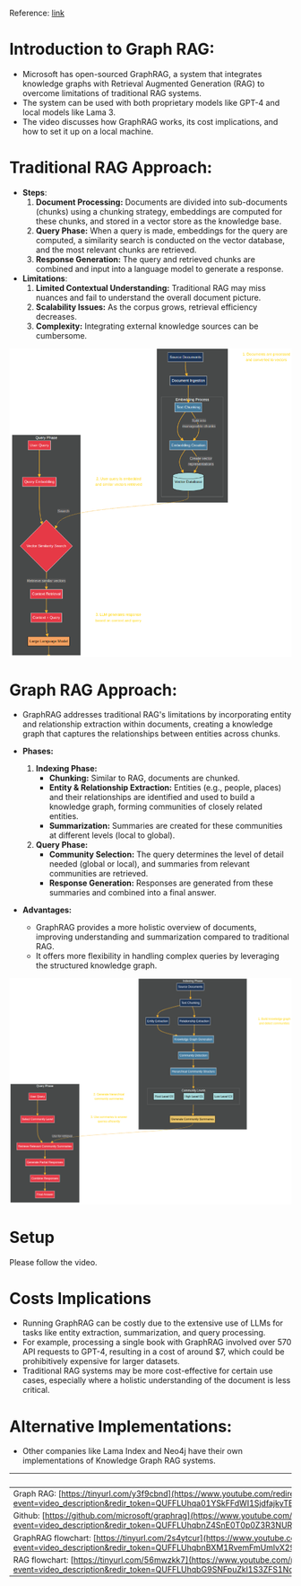 Reference: [link](https://www.youtube.com/watch?v=vX3A96_F3FU)
# Introduction to Graph RAG:
- Microsoft has open-sourced GraphRAG, a system that integrates knowledge graphs with Retrieval Augmented Generation (RAG) to overcome limitations of traditional RAG systems.
- The system can be used with both proprietary models like GPT-4 and local models like Lama 3.
- The video discusses how GraphRAG works, its cost implications, and how to set it up on a local machine.
# Traditional RAG Approach:
- **Steps**:
	1. **Document Processing:** Documents are divided into sub-documents (chunks) using a chunking strategy, embeddings are computed for these chunks, and stored in a vector store as the knowledge base.
	2. **Query Phase:** When a query is made, embeddings for the query are computed, a similarity search is conducted on the vector database, and the most relevant chunks are retrieved.
	3. **Response Generation:** The query and retrieved chunks are combined and input into a language model to generate a response.
- **Limitations**:
	1. **Limited Contextual Understanding:** Traditional RAG may miss nuances and fail to understand the overall document picture.
	2. **Scalability Issues:** As the corpus grows, retrieval efficiency decreases.
	3. **Complexity:** Integrating external knowledge sources can be cumbersome.

![RAG](./images/RAG.png)
# Graph RAG Approach:
- GraphRAG addresses traditional RAG's limitations by incorporating entity and relationship extraction within documents, creating a knowledge graph that captures the relationships between entities across chunks.
- **Phases:**
    1. **Indexing Phase:**
        - **Chunking:** Similar to RAG, documents are chunked.
        - **Entity & Relationship Extraction:** Entities (e.g., people, places) and their relationships are identified and used to build a knowledge graph, forming communities of closely related entities.
        - **Summarization:** Summaries are created for these communities at different levels (local to global).
    2. **Query Phase:**
        - **Community Selection:** The query determines the level of detail needed (global or local), and summaries from relevant communities are retrieved.
        - **Response Generation:** Responses are generated from these summaries and combined into a final answer.
- **Advantages:**

	- GraphRAG provides a more holistic overview of documents, improving understanding and summarization compared to traditional RAG.
	- It offers more flexibility in handling complex queries by leveraging the structured knowledge graph.

![Graph RAG](./images/Graph-RAG.png)
# Setup
Please follow the video.
# Costs Implications
- Running GraphRAG can be costly due to the extensive use of LLMs for tasks like entity extraction, summarization, and query processing.
- For example, processing a single book with GraphRAG involved over 570 API requests to GPT-4, resulting in a cost of around $7, which could be prohibitively expensive for larger datasets.
- Traditional RAG systems may be more cost-effective for certain use cases, especially where a holistic understanding of the document is less critical.

# Alternative Implementations:

- Other companies like Lama Index and Neo4j have their own implementations of Knowledge Graph RAG systems.

| Links |
| ---- |
| Graph RAG: [https://tinyurl.com/y3f9cbnd](https://www.youtube.com/redirect?event=video_description&redir_token=QUFFLUhqa01YSkFFdWI1SjdfajkyTEItODAtMlF1VHN2QXxBQ3Jtc0trRzUwQWZkMm1JRDdlcWlJNGVCX0lfZjh3emJaaWpuaXRqTFgta0JLTWdKMWN4ZEY3ZkZoeVJoZlNqNFBseUs2eHpCRHkxQVdVbFNxS1M3RmxoLUc3NTJUS3pHZlBvaS0tNUxXQnhvMHRZeTJKUkdfTQ&q=https%3A%2F%2Ftinyurl.com%2Fy3f9cbnd&v=vX3A96_F3FU) |
| Github: [https://github.com/microsoft/graphrag](https://www.youtube.com/redirect?event=video_description&redir_token=QUFFLUhqbnZ4SnE0T0p0Z3R3NURsMVpSZTQ4MlZ6bmhNZ3xBQ3Jtc0tsdkVIUmNsbXhZamxOZGdCSld5dUdobUI3UzdNdDZITjBJSkZHSHFtUWpJNzJKb1Jmc2gyZnhQbTNIREJJWm5LVS1SMUVXbnJKOEZvUDhiTmtVM3pYQjlqTmVZQXlrUXByYUpmNVh6OUQ3cWRaRkxiWQ&q=https%3A%2F%2Fgithub.com%2Fmicrosoft%2Fgraphrag&v=vX3A96_F3FU) |
| GraphRAG flowchart: [https://tinyurl.com/2s4ytcur](https://www.youtube.com/redirect?event=video_description&redir_token=QUFFLUhqbnBXM1RvemFmUmlvX296OThtWFM5VE92WHVXQXxBQ3Jtc0tsYXJsYi03X0Z4M3ZRR29Qekkwck9kMVFRS2JpNGplSUFIS3VOUkJ6UDZmTWN3UHNJc1ZKVlJ4dml2U1ROeFJMeGNqT2lIQW4zZmxSOHB3bTg1ODF0LWpxU2pSaWFvc1hzcTNTNEEtNk9ZUHEteTVVTQ&q=https%3A%2F%2Ftinyurl.com%2F2s4ytcur&v=vX3A96_F3FU) |
| RAG flowchart: [https://tinyurl.com/56mwzkk7](https://www.youtube.com/redirect?event=video_description&redir_token=QUFFLUhqbG9SNFpuZkl1S3ZFS1NoQ3gwaTh0LTNubmJ2UXxBQ3Jtc0tra3paS3UwNllmdzBwRWEzdFFvQVd0anZUV09XMHowSUNMc283RjhuYTdoOFlXc0J0YmFQMlB0YkdCVFltdkpvYUc4UGhtY2ZhUDVoMUhBdThSbFpfb0VEemNOZHdGUFJEWGc1NDY1d0E2UU9vZFIwUQ&q=https%3A%2F%2Ftinyurl.com%2F56mwzkk7&v=vX3A96_F3FU) |
